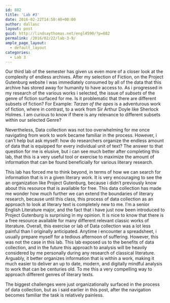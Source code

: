 ```yaml
---
id: 882
title: 'Lab #3'
date: 2016-02-22T14:50:40+00:00
author: dallasc
layout: post
guid: http://lindsaythomas.net/engl4590/?p=882
permalink: /2016/02/22/lab-3-9/
ample_page_layout:
  - default_layout
categories:
  - Lab 3
---
```

Our third lab of the semester has given us even more of a closer look at the complexity of endless archives. After my selection of Fiction, on the Project Gutenburg website I was immediately consumed by all of the data that this archive has stored away for humanity to have access to. As i progressed in my research of the various works i selected, the issue of _subsets_ of the genre of fiction surfaced for me. Is it problematic that there are different subsets of fiction? For Example: _Tarzan of the apes_ is a adventurous work of fiction, where in contrast, to a work from Sir Arthur Doyle like Sherlock Holmes. I am curious to know if there is any relevance to different subsets within our selected Genre?

Nevertheless, Data collection was not too overwhelming for me once navigating from work to work became familiar in the process. However, i can&#8217;t help but ask myself: how do researchers organize the endless amount of data that is equipped for every individual unit of text? The answer to that question for me is elusive, but i can see much better after completing this lab, that this is a very useful tool or exercise to maximize the amount of information that can be found beneficially for various literary research.

This lab has forced me to think beyond, in terms of how we can search for information that is in a given literary work. It is very encouraging to see the an organization like Project Gutenburg, because i didn&#8217;t previously know about this resource that is available for free. This data collection has made me wonder how much further we can extend the boundaries of literary research, because until this class, this process of data collection as an approach to look at literary text is completely new to me. I&#8217;m a senior English Literature major, and the fact that i have just now been introduced to Project Gutenburg is surprising in my opinion. It is nice to know that there is a free resource available for many different relevant classic works of literature. Overall, this exercise or lab of Data collection was a lot less painful than I originally anticipated. Anytime i encounter a spreadsheet, i usually prepare myself for a tedious afternoon of suffering. However, this was not the case in this lab. This lab exposed us to the benefits of data collection, and in the future this approach to analysis will be heavily considered by me personally during any research of classical literature. Arguably, it better organizes information that is within a work, making it much easier to deliver an up to date, modern, and digitally mindful analysis to work that can be centuries old. To me this a very compelling way to approach different genres of literary texts.

The biggest challenges were just organizationally surfaced in the process of data collection, but as i said earlier in this post, after the navigation becomes familiar the task is relatively painless.